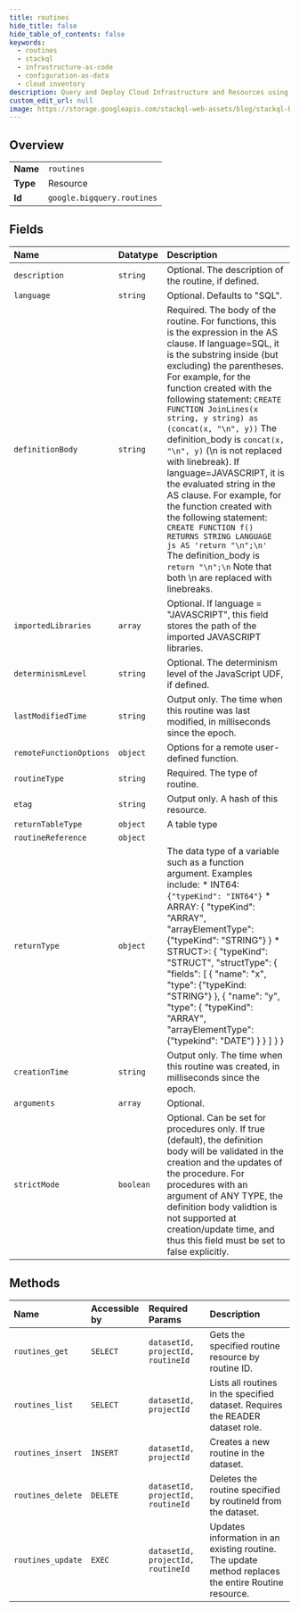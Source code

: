 ```yaml
---
title: routines
hide_title: false
hide_table_of_contents: false
keywords:
  - routines
  - stackql
  - infrastructure-as-code
  - configuration-as-data
  - cloud inventory
description: Query and Deploy Cloud Infrastructure and Resources using SQL
custom_edit_url: null
image: https://storage.googleapis.com/stackql-web-assets/blog/stackql-blog-post-featured-image.png
---
```

  
    

## Overview
<table><tbody>
<tr><td><b>Name</b></td><td><code>routines</code></td></tr>
<tr><td><b>Type</b></td><td>Resource</td></tr>
<tr><td><b>Id</b></td><td><code>google.bigquery.routines</code></td></tr>
</tbody></table>

## Fields
| Name | Datatype | Description |
|:-----|:---------|:------------|
| `description` | `string` | Optional. The description of the routine, if defined. |
| `language` | `string` | Optional. Defaults to "SQL". |
| `definitionBody` | `string` | Required. The body of the routine. For functions, this is the expression in the AS clause. If language=SQL, it is the substring inside (but excluding) the parentheses. For example, for the function created with the following statement: `CREATE FUNCTION JoinLines(x string, y string) as (concat(x, "\n", y))` The definition_body is `concat(x, "\n", y)` (\n is not replaced with linebreak). If language=JAVASCRIPT, it is the evaluated string in the AS clause. For example, for the function created with the following statement: `CREATE FUNCTION f() RETURNS STRING LANGUAGE js AS 'return "\n";\n'` The definition_body is `return "\n";\n` Note that both \n are replaced with linebreaks. |
| `importedLibraries` | `array` | Optional. If language = "JAVASCRIPT", this field stores the path of the imported JAVASCRIPT libraries. |
| `determinismLevel` | `string` | Optional. The determinism level of the JavaScript UDF, if defined. |
| `lastModifiedTime` | `string` | Output only. The time when this routine was last modified, in milliseconds since the epoch. |
| `remoteFunctionOptions` | `object` | Options for a remote user-defined function. |
| `routineType` | `string` | Required. The type of routine. |
| `etag` | `string` | Output only. A hash of this resource. |
| `returnTableType` | `object` | A table type |
| `routineReference` | `object` |  |
| `returnType` | `object` | The data type of a variable such as a function argument. Examples include: * INT64: `{"typeKind": "INT64"}` * ARRAY: { "typeKind": "ARRAY", "arrayElementType": {"typeKind": "STRING"} } * STRUCT&gt;: { "typeKind": "STRUCT", "structType": { "fields": [ { "name": "x", "type": {"typeKind: "STRING"} }, { "name": "y", "type": { "typeKind": "ARRAY", "arrayElementType": {"typekind": "DATE"} } } ] } } |
| `creationTime` | `string` | Output only. The time when this routine was created, in milliseconds since the epoch. |
| `arguments` | `array` | Optional. |
| `strictMode` | `boolean` | Optional. Can be set for procedures only. If true (default), the definition body will be validated in the creation and the updates of the procedure. For procedures with an argument of ANY TYPE, the definition body validtion is not supported at creation/update time, and thus this field must be set to false explicitly. |
## Methods
| Name | Accessible by | Required Params | Description |
|:-----|:--------------|:----------------|:------------|
| `routines_get` | `SELECT` | `datasetId, projectId, routineId` | Gets the specified routine resource by routine ID. |
| `routines_list` | `SELECT` | `datasetId, projectId` | Lists all routines in the specified dataset. Requires the READER dataset role. |
| `routines_insert` | `INSERT` | `datasetId, projectId` | Creates a new routine in the dataset. |
| `routines_delete` | `DELETE` | `datasetId, projectId, routineId` | Deletes the routine specified by routineId from the dataset. |
| `routines_update` | `EXEC` | `datasetId, projectId, routineId` | Updates information in an existing routine. The update method replaces the entire Routine resource. |
